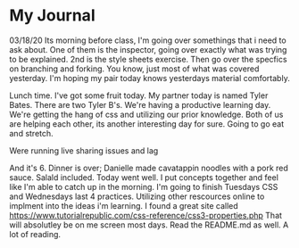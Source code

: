 # My Journal

03/18/20
Its morning before class, I'm going over somethings that i need to ask about. One of them is the inspector, going over exactly what was trying to be explained. 2nd is the style sheets exercise. Then go over the specfics on branching and forking. You know, just most of what was covered yesterday. I'm hoping my pair today knows yesterdays material comfortably.

Lunch time. I've got some fruit today. My partner today is named Tyler Bates. There are two Tyler B's. We're having a productive learning day. We're getting the hang of css and utilizing our prior knowledge. Both of us are helping each other, its another interesting day for sure. Going to go eat and stretch.

Were running live sharing issues and lag

And it's 6. Dinner is over; Danielle made cavatappin noodles with a pork red sauce. Salald included. Today went well. I put concepts together and feel like I'm able to catch up in the morning. I'm going to finish Tuesdays CSS and Wednesdays last 4 practices. Utilizing other rescources online to implment into the ideas i'm learning. I found a great site called https://www.tutorialrepublic.com/css-reference/css3-properties.php That will absolutley be on me screen most days. Read the README.md as well. A lot of reading.